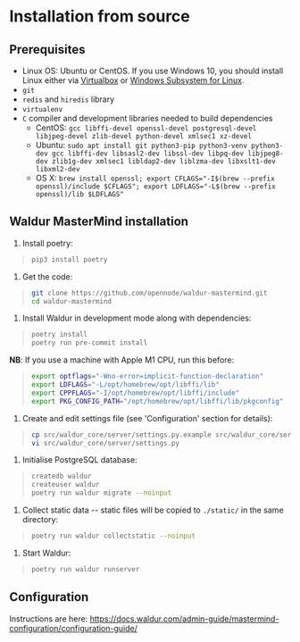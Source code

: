 # Installation from source

## Prerequisites

- Linux OS: Ubuntu or CentOS. If you use Windows 10, you should
    install Linux either via
    [Virtualbox](https://www.freecodecamp.org/news/how-to-install-ubuntu-with-oracle-virtualbox/)
    or [Windows Subsystem for Linux](https://docs.microsoft.com/en-us/windows/wsl/install-win10/).
- `git`
- `redis` and `hiredis` library
- `virtualenv`
- `C` compiler and development libraries needed to build dependencies
  - CentOS:
  `gcc libffi-devel openssl-devel postgresql-devel libjpeg-devel zlib-devel python-devel xmlsec1 xz-devel`
  - Ubuntu:
  `sudo apt install git python3-pip python3-venv python3-dev gcc libffi-dev libsasl2-dev libssl-dev libpq-dev libjpeg8-dev zlib1g-dev xmlsec1 libldap2-dev liblzma-dev libxslt1-dev libxml2-dev`
  - OS X:
  `brew install openssl; export CFLAGS="-I$(brew --prefix openssl)/include $CFLAGS"; export LDFLAGS="-L$(brew --prefix openssl)/lib $LDFLAGS"`

## Waldur MasterMind installation

1. Install poetry:

> ``` bash
> pip3 install poetry
> ```

1. Get the code:

> ``` bash
> git clone https://github.com/opennode/waldur-mastermind.git
> cd waldur-mastermind
> ```

1. Install Waldur in development mode along with dependencies:

> ``` bash
> poetry install
> poetry run pre-commit install
> ```

**NB**: If you use a machine with Apple M1 CPU, run this before:

> ``` bash
> export optflags="-Wno-error=implicit-function-declaration"
> export LDFLAGS="-L/opt/homebrew/opt/libffi/lib"
> export CPPFLAGS="-I/opt/homebrew/opt/libffi/include"
> export PKG_CONFIG_PATH="/opt/homebrew/opt/libffi/lib/pkgconfig"
> ```

1. Create and edit settings file (see 'Configuration' section for details):

> ``` bash
> cp src/waldur_core/server/settings.py.example src/waldur_core/server/settings.py
> vi src/waldur_core/server/settings.py
> ```

1. Initialise PostgreSQL database:

> ``` bash
> createdb waldur
> createuser waldur
> poetry run waldur migrate --noinput
> ```

1. Collect static data \-- static files will be copied to `./static/`
    in the same directory:

> ``` bash
> poetry run waldur collectstatic --noinput
> ```

1. Start Waldur:

> ``` bash
> poetry run waldur runserver
> ```

## Configuration

Instructions are here: <https://docs.waldur.com/admin-guide/mastermind-configuration/configuration-guide/>
